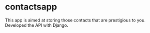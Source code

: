 # contactsapp
This app is aimed at storing those contacts that are prestigious to you. Developed the API with Django.
